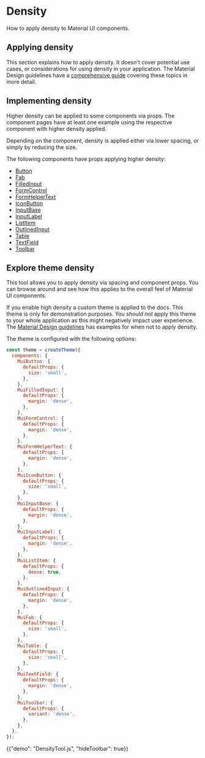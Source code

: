 # Density

<p class="description">How to apply density to Material UI components.</p>

## Applying density

This section explains how to apply density.
It doesn't cover potential use cases, or considerations for using density in your application.
The Material Design guidelines have a [comprehensive guide](https://m2.material.io/design/layout/applying-density.html) covering these topics in more detail.

## Implementing density

Higher density can be applied to some components via props. The component pages
have at least one example using the respective component with higher density applied.

Depending on the component, density is applied either via lower spacing, or simply by
reducing the size.

The following components have props applying higher density:

- [Button](/material-ui/api/button/)
- [Fab](/material-ui/api/fab/)
- [FilledInput](/material-ui/api/filled-input/)
- [FormControl](/material-ui/api/form-control/)
- [FormHelperText](/material-ui/api/form-helper-text/)
- [IconButton](/material-ui/api/icon-button/)
- [InputBase](/material-ui/api/input-base/)
- [InputLabel](/material-ui/api/input-label/)
- [ListItem](/material-ui/api/list-item/)
- [OutlinedInput](/material-ui/api/outlined-input/)
- [Table](/material-ui/api/table/)
- [TextField](/material-ui/api/text-field/)
- [Toolbar](/material-ui/api/toolbar/)

## Explore theme density

This tool allows you to apply density via spacing and component props. You can browse
around and see how this applies to the overall feel of Material UI components.

If you enable high density a custom theme is applied to the docs. This theme is only
for demonstration purposes. You _should not_ apply this theme to your whole application
as this might negatively impact user experience. The [Material Design guidelines](https://m2.material.io/design/layout/applying-density.html) has examples
for when not to apply density.

The theme is configured with the following options:

```js
const theme = createTheme({
  components: {
    MuiButton: {
      defaultProps: {
        size: 'small',
      },
    },
    MuiFilledInput: {
      defaultProps: {
        margin: 'dense',
      },
    },
    MuiFormControl: {
      defaultProps: {
        margin: 'dense',
      },
    },
    MuiFormHelperText: {
      defaultProps: {
        margin: 'dense',
      },
    },
    MuiIconButton: {
      defaultProps: {
        size: 'small',
      },
    },
    MuiInputBase: {
      defaultProps: {
        margin: 'dense',
      },
    },
    MuiInputLabel: {
      defaultProps: {
        margin: 'dense',
      },
    },
    MuiListItem: {
      defaultProps: {
        dense: true,
      },
    },
    MuiOutlinedInput: {
      defaultProps: {
        margin: 'dense',
      },
    },
    MuiFab: {
      defaultProps: {
        size: 'small',
      },
    },
    MuiTable: {
      defaultProps: {
        size: 'small',
      },
    },
    MuiTextField: {
      defaultProps: {
        margin: 'dense',
      },
    },
    MuiToolbar: {
      defaultProps: {
        variant: 'dense',
      },
    },
  },
});
```

{{"demo": "DensityTool.js", "hideToolbar": true}}
